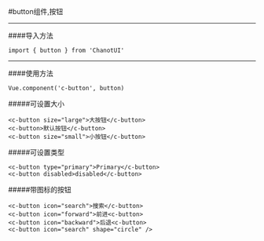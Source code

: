 #button组件,按钮

--------------

####导入方法

    import { button } from 'ChanotUI'

--------------

####使用方法

    Vue.component('c-button', button)

#####可设置大小

    <c-button size="large">大按钮</c-button>
    <c-button>默认按钮</c-button>
    <c-button size="small">小按钮</c-button>

#####可设置类型

    <c-button type="primary">Primary</c-button>
    <c-button disabled>disabled</c-button>

#####带图标的按钮

    <c-button icon="search">搜索</c-button>
    <c-button icon="forward">前进<c-button>
    <c-button icon="backward">后退<c-button>
    <c-button icon="search" shape="circle" />

